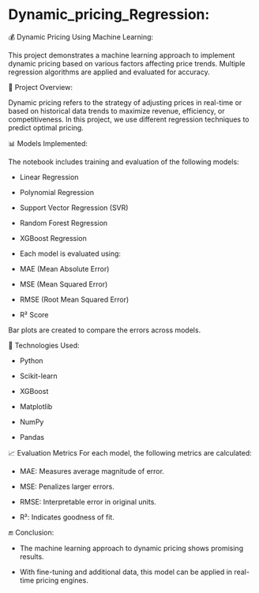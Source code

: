# Dynamic_pricing_Regression:

💰 Dynamic Pricing Using Machine Learning:

This project demonstrates a machine learning approach to implement dynamic pricing based on various factors affecting price trends. Multiple regression algorithms are applied and evaluated for accuracy.

📌 Project Overview:

Dynamic pricing refers to the strategy of adjusting prices in real-time or based on historical data trends to maximize revenue, efficiency, or competitiveness. In this project, we use different regression techniques to predict optimal pricing.

📊 Models Implemented:

The notebook includes training and evaluation of the following models:

- Linear Regression

- Polynomial Regression

- Support Vector Regression (SVR)

- Random Forest Regression

- XGBoost Regression

- Each model is evaluated using:

- MAE (Mean Absolute Error)

- MSE (Mean Squared Error)

- RMSE (Root Mean Squared Error)

- R² Score

Bar plots are created to compare the errors across models.

🧠 Technologies Used:

- Python

- Scikit-learn

- XGBoost

- Matplotlib

- NumPy

- Pandas

📈 Evaluation Metrics
For each model, the following metrics are calculated:

- MAE: Measures average magnitude of error.

- MSE: Penalizes larger errors.

- RMSE: Interpretable error in original units.

- R²: Indicates goodness of fit.

🔚 Conclusion:

- The machine learning approach to dynamic pricing shows promising results.

- With fine-tuning and additional data, this model can be applied in real-time pricing engines.
